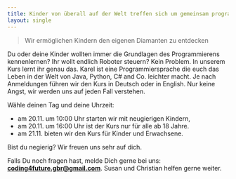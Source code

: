 ```yaml
---
title: Kinder von überall auf der Welt treffen sich um gemeinsam programmieren zu lernen
layout: single
---
```


> Wir ermöglichen Kindern den eigenen Diamanten zu entdecken

<script class="nextevent" type="text/javascript" src="https://widget-8c1e70f3ce-coding4future.nextevent.com/widget/embed#src=/?margin=0"></script>

Du oder deine Kinder wollten immer die Grundlagen des Programmierens kennenlernen?
Ihr wollt endlich Roboter steuern?
Kein Problem. In unserem Kurs lernt ihr genau das. Karel ist eine Programmiersprache die euch das Leben in der Welt von Java, Python, C# and Co. leichter macht.
Je nach Anmeldungen führen wir den Kurs in Deutsch oder in English. Nur keine Angst, wir werden uns auf jeden Fall verstehen.

Wähle deinen Tag und deine Uhrzeit:

- am 20.11. um 10:00 Uhr starten wir mit neugierigen Kindern,
- am 20.11. um 16:00 Uhr ist der Kurs nur für alle ab 18 Jahre.
- am 21.11. bieten wir den Kurs für Kinder und Erwachsene.

Bist du negierig? Wir freuen uns sehr auf dich.

Falls Du noch fragen hast, melde Dich gerne bei uns: **coding4future.gbr@gmail.com**.
Susan und Christian helfen gerne weiter.
